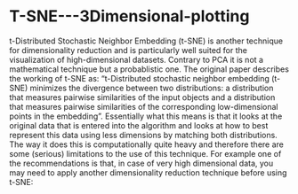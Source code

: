 # T-SNE---3Dimensional-plotting
t-Distributed Stochastic Neighbor Embedding (t-SNE) is another technique for dimensionality reduction and is particularly well suited for the visualization of high-dimensional datasets. Contrary to PCA it is not a mathematical technique but a probablistic one. The original paper describes the working of t-SNE as:
“t-Distributed stochastic neighbor embedding (t-SNE) minimizes the divergence between two distributions: a distribution that measures pairwise similarities of the input objects and a distribution that measures pairwise similarities of the corresponding low-dimensional points in the embedding”.
Essentially what this means is that it looks at the original data that is entered into the algorithm and looks at how to best represent this data using less dimensions by matching both distributions. The way it does this is computationally quite heavy and therefore there are some (serious) limitations to the use of this technique. For example one of the recommendations is that, in case of very high dimensional data, you may need to apply another dimensionality reduction technique before using t-SNE:
